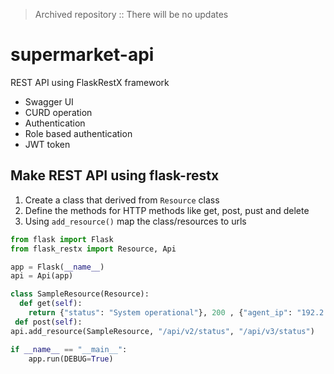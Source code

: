 > Archived repository :: There will be no updates
# supermarket-api
REST API using FlaskRestX framework 
- Swagger UI
- CURD operation
- Authentication
- Role based authentication
- JWT token
 
## Make REST API using flask-restx
1. Create a class that derived from `Resource` class
2. Define the methods for HTTP methods like get, post, pust and delete
3. Using `add_resource()` map the class/resources to urls

```python
from flask import Flask
from flask_restx import Resource, Api

app = Flask(__name__)
api = Api(app)

class SampleResource(Resource):
  def get(self):
    return {"status": "System operational"}, 200 , {"agent_ip": "192.2.0.13"}
 def post(self):
api.add_resource(SampleResource, "/api/v2/status", "/api/v3/status")

if __name__ == "__main__":
    app.run(DEBUG=True)
```
  
